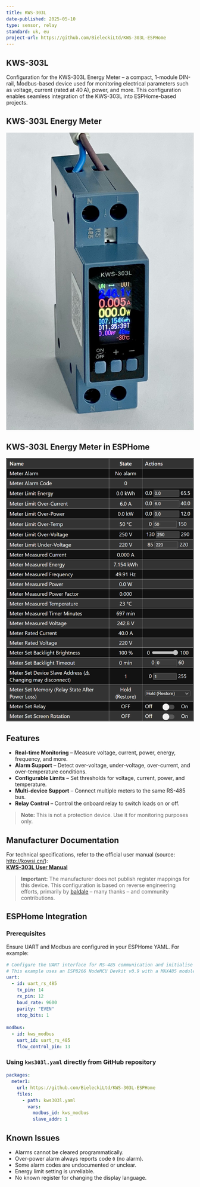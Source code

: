 ```yaml
---
title: KWS-303L
date-published: 2025-05-10
type: sensor, relay
standard: uk, eu
project-url: https://github.com/BieleckiLtd/KWS-303L-ESPHome
---
```


## KWS-303L

Configuration for the KWS-303L Energy Meter – a compact, 1-module DIN-rail, Modbus-based device used for monitoring electrical parameters such as voltage, current (rated at 40 A), power, and more. This configuration enables seamless integration of the KWS-303L into ESPHome-based projects.

## KWS-303L Energy Meter

![KWS-303L Energy Meter"](kws303l.jpg "KWS-303L Energy Meter")

## KWS-303L Energy Meter in ESPHome

![KWS-303L Energy Meter in ESPHome"](kws303lesphome.png "KWS-303L Energy Meter in ESPHome")

## Features

- **Real-time Monitoring** – Measure voltage, current, power, energy, frequency, and more.
- **Alarm Support** – Detect over-voltage, under-voltage, over-current, and over-temperature conditions.
- **Configurable Limits** – Set thresholds for voltage, current, power, and temperature.
- **Multi-device Support** – Connect multiple meters to the same RS-485 bus.
- **Relay Control** – Control the onboard relay to switch loads on or off.

> **Note:** This is not a protection device. Use it for monitoring purposes only.

## Manufacturer Documentation

For technical specifications, refer to the official user manual (source: http://kowsi.cn/):  
[**KWS-303L User Manual**](kws303.pdf)

> **Important:** The manufacturer does not publish register mappings for this device. This configuration is based on reverse engineering efforts, primarily by [baldale](https://github.com/baldale) – many thanks – and community contributions.

## ESPHome Integration

### Prerequisites

Ensure UART and Modbus are configured in your ESPHome YAML. For example:

```yaml
# Configure the UART interface for RS-485 communication and initialise Modbus.
# This example uses an ESP8266 NodeMCU Devkit v0.9 with a MAX485 module.
uart:
  - id: uart_rs_485
    tx_pin: 14
    rx_pin: 12
    baud_rate: 9600
    parity: "EVEN"
    stop_bits: 1

modbus:
  - id: kws_modbus
    uart_id: uart_rs_485
    flow_control_pin: 13
```

### Using `kws303l.yaml` directly from GitHub repository

```yaml
packages:
  meter1:
    url: https://github.com/BieleckiLtd/KWS-303L-ESPHome
    files:
      - path: kws303l.yaml
        vars:
          modbus_id: kws_modbus
          slave_addr: 1
```

## Known Issues

- Alarms cannot be cleared programmatically.
- Over-power alarm always reports code `0` (no alarm).
- Some alarm codes are undocumented or unclear.
- Energy limit setting is unreliable.
- No known register for changing the display language.
